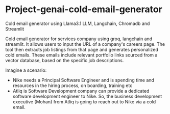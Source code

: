 # Project-genai-cold-email-generator
Cold email generator using Llama3.1 LLM, Langchain, Chromadb and Streamlit

Cold email generator for services company using groq, langchain and streamlit. It allows users to input the URL of a company's careers page. The tool then extracts job listings from that page and generates personalized cold emails. These emails include relevant portfolio links sourced from a vector database, based on the specific job descriptions.

Imagine a scenario:

* Nike needs a Principal Software Engineer and is spending time and resources in the hiring process, on boarding, training etc
* Atliq is Software Development company can provide a dedicated software development engineer to Nike. So, the business development executive (Mohan) from Atliq is going to reach out to Nike via a cold email.

